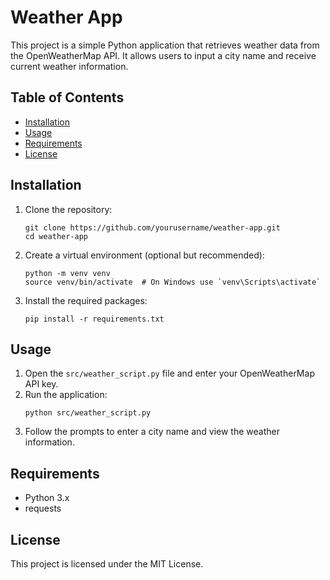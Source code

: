 # Weather App

This project is a simple Python application that retrieves weather data from the OpenWeatherMap API. It allows users to input a city name and receive current weather information.

## Table of Contents

- [Installation](#installation)
- [Usage](#usage)
- [Requirements](#requirements)
- [License](#license)

## Installation

1. Clone the repository:
   ```
   git clone https://github.com/yourusername/weather-app.git
   cd weather-app
   ```

2. Create a virtual environment (optional but recommended):
   ```
   python -m venv venv
   source venv/bin/activate  # On Windows use `venv\Scripts\activate`
   ```

3. Install the required packages:
   ```
   pip install -r requirements.txt
   ```

## Usage

1. Open the `src/weather_script.py` file and enter your OpenWeatherMap API key.
2. Run the application:
   ```
   python src/weather_script.py
   ```
3. Follow the prompts to enter a city name and view the weather information.

## Requirements

- Python 3.x
- requests

## License

This project is licensed under the MIT License.